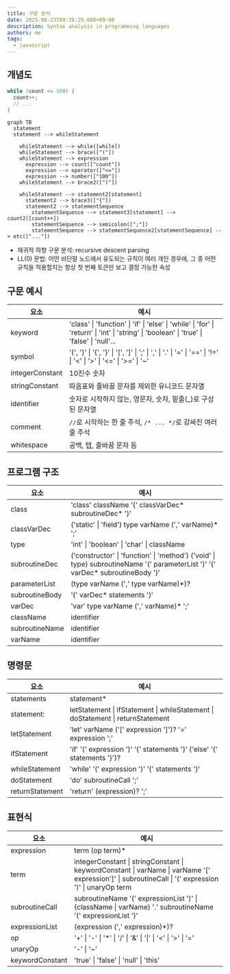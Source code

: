 ```yaml
---
title: 구문 분석
date: 2025-06-23T09:38:29.608+09:00
description: Syntax analysis in programming languages
authors: me
tags:
  - javascript
---
```


## 개념도

```c
while (count <= 100) {
  count++;
  // ...
}
```

```mermaid
graph TB
  statement
  statement --> whileStatement

    whileStatement --> while([while])
    whileStatement --> brace(["("])
    whileStatement --> expression
      expression --> count(["count"])
      expression --> operator(["<="])
      expression --> number(["100"])
    whileStatement --> brace2([")"])
    
    whileStatement --> statement2[statement]
      statement2 --> brace3(["{"])
      statement2 --> statementSequence
        statementSequence --> statement3[statement] --> count2([count++])
        statementSequence --> semicolon([";"])
        statementSequence --> statementSequence2[statementSequence] --> etc(["..."])
```

- 재귀적 하향 구문 분석: recursive descent parsing
- LL(0) 문법: 어떤 비단말 노드에서 유도되는 규칙이 여러 개인 경우에, 그 중 어떤 규칙을 적용할지는 항상 첫 번째 토큰만 보고 결정 가능한 속성

## 구문 예시

| 요소 | 예시 |
| --- | --- |
| keyword | 'class' \| 'function' \| 'if' \| 'else' \| 'while' \| 'for' \| 'return' \| 'int' \| 'string' \| 'boolean' \| 'true' \| 'false' \| 'null'... |
| symbol | '(', ')' \| '{', '}' \| '[', ']' \| ';' \| ',' \| '.' \| '=' \| '==' \| '!=' \| '<' \| '>' \| '<=' \| '>=' \| '~' |
| integerConstant | 10진수 숫자 |
| stringConstant | 따옴표와 줄바꿈 문자를 제외한 유니코드 문자열 |
| identifier | 숫자로 시작하지 않는, 영문자, 숫자, 밑줄(_)로 구성된 문자열 |
| comment | `//`로 시작하는 한 줄 주석, `/* ... */`로 감싸진 여러 줄 주석 |
| whitespace | 공백, 탭, 줄바꿈 문자 등 |

## 프로그램 구조

| 요소 | 예시 |
| --- | --- |
| class | 'class' className '{' classVarDec\* subroutineDec\* '}' |
| classVarDec | ('static' \| 'field') type varName (',' varName)\* ';' |
| type | 'int' \| 'boolean' \| 'char' \| className |
| subroutineDec | ('constructor' \| 'function' \| 'method') ('void' \| type) subroutineName '(' parameterList ')' '{' varDec\* subroutineBody '}' |
| parameterList | (type varName (',' type varName)*)? |
| subroutineBody | '{' varDec* statements '}' |
| varDec | 'var' type varName (',' varName)* ';' |
| className | identifier |
| subroutineName | identifier |
| varName | identifier |

## 명령문

| 요소 | 예시 |
| --- | --- |
| statements | statement\* |
| statement: | letStatement \| ifStatement \| whileStatement \| doStatement \| returnStatement |
| letStatement | 'let' varName ('[' expression ']')? '=' expression ';' |
| ifStatement | 'if' '(' expression ')' '{' statements '}' ('else' '{' statements '}')? |
| whileStatement | 'while' '(' expression ')' '{' statements '}' |
| doStatement | 'do' subroutineCall ';' |
| returnStatement | 'return' (expression)? ';' |

## 표현식

| 요소 | 예시 |
| --- | --- |
| expression | term (op term)* |
| term | integerConstant \| stringConstant \| keywordConstant \| varName \| varName '[' expression']' \| subroutineCall \| '(' expression ')' \| unaryOp term |
| subroutineCall | subroutineName '(' expressionList ')' \| (className \| varName) '.' subroutineName '(' expressionList ')' |
| expressionList | (expression (',' expression)*)? |
| op | '+' \| '-' \| '*' \| '/' \| '&' \| '\|' \| '<' \| '>' \| '=' |
| unaryOp | '-' \| '~' |
| keywordConstant | 'true' \| 'false' \| 'null' \| 'this' |
